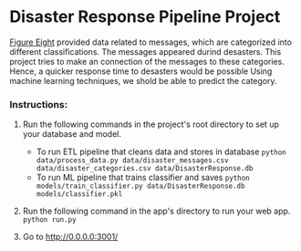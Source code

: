 # Disaster Response Pipeline Project
[Figure Eight](https://www.figure-eight.com/) provided data related to messages, which are categorized into different classifications. The messages appeared durind desasters.
This project tries to make an connection of the messages to these categories. Hence, a quicker response time to desasters would be possible
Using machine learning techniques, we shold be able to predict the category.

### Instructions:
1. Run the following commands in the project's root directory to set up your database and model.

    - To run ETL pipeline that cleans data and stores in database
        `python data/process_data.py data/disaster_messages.csv data/disaster_categories.csv data/DisasterResponse.db`
    - To run ML pipeline that trains classifier and saves
        `python models/train_classifier.py data/DisasterResponse.db models/classifier.pkl`

2. Run the following command in the app's directory to run your web app.
    `python run.py`

3. Go to http://0.0.0.0:3001/
